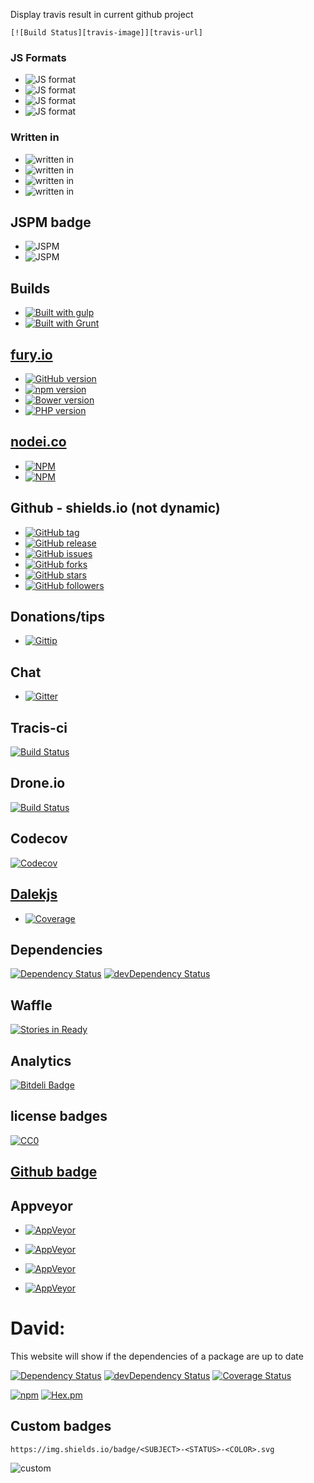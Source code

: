 Display travis result in current github project

	[![Build Status][travis-image]][travis-url]
	
### JS Formats

- ![JS format](https://img.shields.io/badge/JS_format-global-lightgrey.svg?style=flat-square)
- ![JS format](https://img.shields.io/badge/JS_format-amd-blue.svg?style=flat-square)
- ![JS format](https://img.shields.io/badge/JS_format-cjs-green.svg?style=flat-square)
- ![JS format](https://img.shields.io/badge/JS_format-es6-orange.svg?style=flat-square)

### Written in

- ![written in](https://img.shields.io/badge/written_in-Vanillajs-orange.svg?style=flat-square)
- ![written in](https://img.shields.io/badge/written_in-jQuery-blue.svg?style=flat-square)
- ![written in](https://img.shields.io/badge/written_in-Angular-red.svg?style=flat-square)
- ![written in](https://img.shields.io/badge/written_in-Aurelia-92278F.svg?style=flat-square)

## JSPM badge

- ![JSPM](https://img.shields.io/badge/JSPM-eyecon--bootstrap--slider-db772b.svg?style=flat-square)
- ![JSPM](https://img.shields.io/badge/JSPM-github:distros/eyecon--bootstrap--slider-db772b.svg?style=flat-square)

## Builds

- [![Built with gulp](http://img.shields.io/badge/built%20with-gulp.js-red.svg)](http://gulpjs.com/)
- [![Built with Grunt](https://cdn.gruntjs.com/builtwith.png)](http://gruntjs.com/)

## [fury.io](https://fury.io)

- [![GitHub version](https://badge.fury.io/gh/jspm%2Fjspm-cli.svg)](http://badge.fury.io/gh/jspm%2Fjspm-cli)
- [![npm version](https://badge.fury.io/js/jspm.svg)](http://badge.fury.io/js/jspm)
- [![Bower version](https://badge.fury.io/bo/jquery-ui.svg)](http://badge.fury.io/bo/jquery-ui)
- [![PHP version](https://badge.fury.io/ph/composer%2Fcomposer.svg)](http://badge.fury.io/ph/composer%2Fcomposer)

## [nodei.co](https://nodei.co)

- [![NPM](https://nodei.co/npm/dalekjs.png)](https://nodei.co/npm/dalekjs/)
- [![NPM](https://nodei.co/npm-dl/dalekjs.png)](https://nodei.co/npm/dalekjs/)

## Github - shields.io (not dynamic)

- [![GitHub tag](https://img.shields.io/github/tag/distros/eyecon-bootstrap-slider.svg?style=flat-square)]()
- [![GitHub release](https://img.shields.io/github/release/qubyte/rubidium.svg?style=flat-square)]()
- [![GitHub issues](https://img.shields.io/github/issues/badges/shields.svg?style=flat-square)]()
- [![GitHub forks](https://img.shields.io/github/forks/badges/shields.svg?style=flat-square)]()
- [![GitHub stars](https://img.shields.io/github/stars/badges/shields.svg?style=flat-square)]()
- [![GitHub followers](https://img.shields.io/github/followers/espadrine.svg?style=flat-square)]()
 
## Donations/tips 

- [![Gittip](http://img.shields.io/gittip/shields.svg)](https://www.gittip.com/Shields/)

## Chat

- [![Gitter](https://badges.gitter.im/Join%20Chat.svg)](https://gitter.im/jspm/jspm?utm_source=badge&utm_medium=badge&utm_campaign=pr-badge&utm_content=badge)

## Tracis-ci

[![Build Status](https://travis-ci.org/dalekjs/dalek.svg)](https://travis-ci.org/dalekjs/dalek)

## Drone.io

[![Build Status](https://drone.io/github.com/dalekjs/dalek/status.png)](https://drone.io/github.com/dalekjs/dalek/latest)

## Codecov

[![Codecov](https://img.shields.io/codecov/c/github/codecov/example-python.svg?style=flat-square)]()

## [Dalekjs](http://dalekjs.com/)

- [![Coverage](http://dalekjs.com/package/dalekjs/master/coverage/coverage.png)](http://dalekjs.com/package/dalekjs/master/coverage/index.html)

## Dependencies

[![Dependency Status](https://david-dm.org/dalekjs/dalek.svg)](https://david-dm.org/dalekjs/dalek)
[![devDependency Status](https://david-dm.org/dalekjs/dalek/dev-status.svg)](https://david-dm.org/dalekjs/dalek#info=devDependencies)

## Waffle

[![Stories in Ready](https://badge.waffle.io/dalekjs/dalek.svg?label=ready)](https://waffle.io/dalekjs/dalek)

## Analytics

[![Bitdeli Badge](https://d2weczhvl823v0.cloudfront.net/dalekjs/dalek/trend.png)](https://bitdeli.com/free "Bitdeli Badge")


## license badges

[![CC0](http://i.creativecommons.org/p/zero/1.0/88x31.png)](http://creativecommons.org/publicdomain/zero/1.0/)

## [Github badge](http://githubbadge.appspot.com/)


## Appveyor

- [![AppVeyor](https://img.shields.io/appveyor/ci/gruntjs/grunt.svg?style=flat-square)]()

- [![AppVeyor](https://ci.appveyor.com/api/projects/status/32r7s2skrgm9ubva?svg=true&passingText=master%20-%20OK)]()
- [![AppVeyor](https://ci.appveyor.com/api/projects/status/github/gruntjs/grunt?branch=master&amp;svg=true)]()
- [![AppVeyor](https://ci.appveyor.com/api/projects/status/32r7s2skrgm9ubva?svg=true)]()


# David:

This website will show if the dependencies of a package are up to date

[![Dependency Status](https://img.shields.io/david/jshint/jshint.svg?style=flat)](https://david-dm.org/jspm/jspm-cli)
[![devDependency Status](https://img.shields.io/david/dev/jshint/jshint.svg?style=flat)](https://david-dm.org/jshint/jshint#info=devDependencies)
[![Coverage Status](https://img.shields.io/coveralls/jshint/jshint.svg?style=flat)](https://coveralls.io/r/jshint/jshint?branch=master)

[![npm](https://img.shields.io/npm/l/express.svg?style=flat-square)]()
[![Hex.pm](https://img.shields.io/hexpm/l/plug.svg?style=flat-square)]()

## Custom badges

	https://img.shields.io/badge/<SUBJECT>-<STATUS>-<COLOR>.svg

![custom](https://img.shields.io/badge/awesomeness-high-red.svg)
